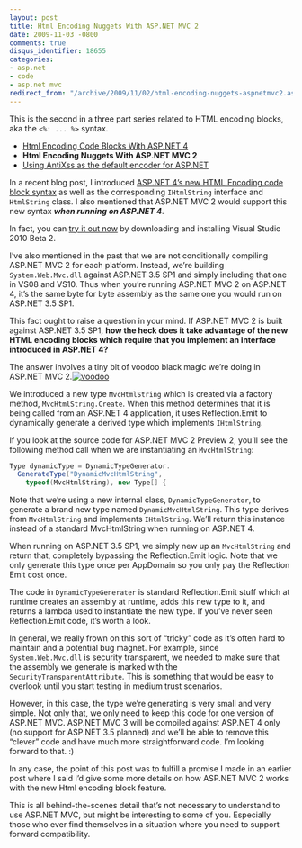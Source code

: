 ```yaml
---
layout: post
title: Html Encoding Nuggets With ASP.NET MVC 2
date: 2009-11-03 -0800
comments: true
disqus_identifier: 18655
categories:
- asp.net
- code
- asp.net mvc
redirect_from: "/archive/2009/11/02/html-encoding-nuggets-aspnetmvc2.aspx/"
---
```


This is the second in a three part series related to HTML encoding
blocks, aka the `<%: ... %>` syntax.

-   [Html Encoding Code Blocks With ASP.NET
    4](http://haacked.com/archive/2009/09/25/html-encoding-code-nuggets.aspx "Html Encoding Blocks")
-   **Html Encoding Nuggets With ASP.NET MVC 2**
-   [Using AntiXss as the default encoder for
    ASP.NET](http://haacked.com/archive/2010/04/06/using-antixss-as-the-default-encoder-for-asp-net.aspx "Using AntiXSS")

In a recent blog post, I introduced [ASP.NET 4’s new HTML Encoding code
block
syntax](http://haacked.com/archive/2009/09/25/html-encoding-code-nuggets.aspx "Html Encoding Code Blocks")
as well as the corresponding `IHtmlString` interface and `HtmlString`
class. I also mentioned that ASP.NET MVC 2 would support this new syntax
***when running on ASP.NET 4***.

In fact, you can [try it out
now](http://haacked.com/archive/2009/10/20/vs10beta2-and-aspnetmvc.aspx "VS10 Beta 2 from an ASP.NET MVC perspective")
by downloading and installing Visual Studio 2010 Beta 2.

I’ve also mentioned in the past that we are not conditionally compiling
ASP.NET MVC 2 for each platform. Instead, we’re building
`System.Web.Mvc.dll` against ASP.NET 3.5 SP1 and simply including that
one in VS08 and VS10. Thus when you’re running ASP.NET MVC 2 on ASP.NET
4, it’s the same byte for byte assembly as the same one you would run on
ASP.NET 3.5 SP1.

This fact ought to raise a question in your mind. If ASP.NET MVC 2 is
built against ASP.NET 3.5 SP1, **how the heck does it take advantage of
the new HTML encoding blocks which require that you implement an
interface introduced in ASP.NET 4?**

The answer involves a tiny bit of voodoo black magic we’re doing in
ASP.NET MVC
2.[![voodoo](http://haacked.com/images/haacked_com/WindowsLiveWriter/HtmlEncodingNuggetsWithASP.NETMVC2_13929/voodoo_3.jpg "voodoo")](http://www.sxc.hu/photo/1196752 "Voodoo by sloopjohnb")

We introduced a new type `MvcHtmlString` which is created via a factory
method, `MvcHtmlString.Create`. When this method determines that it is
being called from an ASP.NET 4 application, it uses Reflection.Emit to
dynamically generate a derived type which implements `IHtmlString`.

If you look at the source code for ASP.NET MVC 2 Preview 2, you’ll see
the following method call when we are instantiating an `MvcHtmlString`:

```csharp
Type dynamicType = DynamicTypeGenerator.
  GenerateType("DynamicMvcHtmlString", 
    typeof(MvcHtmlString), new Type[] {
```

Note that we’re using a new internal class, `DynamicTypeGenerator`, to
generate a brand new type named `DynamicMvcHtmlString`. This type
derives from `MvcHtmlString` and implements `IHtmlString`. We’ll return
this instance instead of a standard MvcHtmlString when running on
ASP.NET 4.

When running on ASP.NET 3.5 SP1, we simply new up an `MvcHtmlString` and
return that, completely bypassing the Reflection.Emit logic. Note that
we only generate this type once per AppDomain so you only pay the
Reflection Emit cost once.

The code in `DynamicTypeGenerater` is standard Reflection.Emit stuff
which at runtime creates an assembly at runtime, adds this new type to
it, and returns a lambda used to instantiate the new type. If you’ve
never seen Reflection.Emit code, it’s worth a look.

In general, we really frown on this sort of “tricky” code as it’s often
hard to maintain and a potential bug magnet. For example, since
`System.Web.Mvc.dll` is security transparent, we needed to make sure
that the assembly we generate is marked with the
`SecurityTransparentAttribute`. This is something that would be easy to
overlook until you start testing in medium trust scenarios.

However, in this case, the type we’re generating is very small and very
simple. Not only that, we only need to keep this code for one version of
ASP.NET MVC. ASP.NET MVC 3 will be compiled against ASP.NET 4 only (no
support for ASP.NET 3.5 planned) and we’ll be able to remove this
“clever” code and have much more straightforward code. I’m looking
forward to that. :)

In any case, the point of this post was to fulfill a promise I made in
an earlier post where I said I’d give some more details on how ASP.NET
MVC 2 works with the new Html encoding block feature.

This is all behind-the-scenes detail that’s not necessary to understand
to use ASP.NET MVC, but might be interesting to some of you. Especially
those who ever find themselves in a situation where you need to support
forward compatibility.

